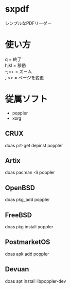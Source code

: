 # sxpdf

シンプルなPDFリーダー

# 使い方
q = 終了\
hjkl = 移動\
-;=+ = ズーム\
,.<> = ページを変更

# 従属ソフト
* poppler
* xorg

## CRUX
doas prt-get depinst poppler

## Artix
doas pacman -S poppler

## OpenBSD
doas pkg_add poppler

## FreeBSD
doas pkg install poppler

## PostmarketOS
doas apk add poppler

## Devuan
doas apt install libpoppler-dev
